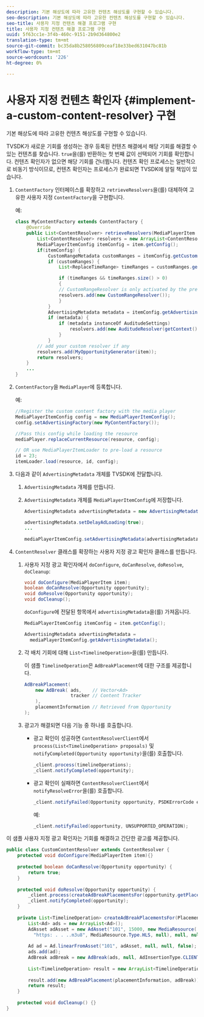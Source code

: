 ```yaml
---
description: 기본 해상도에 따라 고유한 컨텐츠 해상도를 구현할 수 있습니다.
seo-description: 기본 해상도에 따라 고유한 컨텐츠 해상도를 구현할 수 있습니다.
seo-title: 사용자 지정 컨텐츠 해결 프로그램 구현
title: 사용자 지정 컨텐츠 해결 프로그램 구현
uuid: 5f63cc1e-3f4b-460c-9151-2b9d364800e2
translation-type: tm+mt
source-git-commit: bc35da8b258056809ceaf18e33bed631047bc81b
workflow-type: tm+mt
source-wordcount: '226'
ht-degree: 0%

---
```



# 사용자 지정 컨텐츠 확인자 {#implement-a-custom-content-resolver} 구현

기본 해상도에 따라 고유한 컨텐츠 해상도를 구현할 수 있습니다.

TVSDK가 새로운 기회를 생성하는 경우 등록된 컨텐츠 해결에서 해당 기회를 해결할 수 있는 컨텐츠를 찾습니다. `true`을(를) 반환하는 첫 번째 값이 선택되어 기회를 확인합니다. 컨텐츠 확인자가 없으면 해당 기회를 건너뜁니다. 컨텐츠 확인 프로세스는 일반적으로 비동기 방식이므로, 컨텐츠 확인자는 프로세스가 완료되면 TVSDK에 알릴 책임이 있습니다.

1. `ContentFactory` 인터페이스를 확장하고 `retrieveResolvers`을(를) 대체하여 고유한 사용자 지정 `ContentFactory`을 구현합니다.

   예:

   ```java
   class MyContentFactory extends ContentFactory { 
       @Override 
       public List<ContentResolver> retrieveResolvers(MediaPlayerItem item) { 
           List<ContentResolver> resolvers = new ArrayList<ContentResolver>(); 
           MediaPlayerItemConfig itemConfig = item.getConfig(); 
           if(itemConfig) { 
               CustomRangeMetadata customRanges = itemConfig.getCustomRangeMetadata(); 
               if (customRanges) { 
                   List<ReplaceTimeRange> timeRanges = customRanges.getTimeRangeList(); 
   
                   if (timeRanges && timeRanges.size() > 0) 
                   { 
                   // CustomRangeResolver is only activated by the presence of CustomRanges in configuration 
                   resolvers.add(new CustomRangeResolver()); 
                   } 
               } 
               AdvertisingMetadata metadata = itemConfig.getAdvertisingMetadata(); 
               if (metadata) { 
                   if (metadata instanceOf AuditudeSettings)  
                       resolvers.add(new AuditudeResolver(getContext());    
                   } 
               } 
           // add your custom resolver if any 
           resolvers.add(MyOpportunityGenerator(item)); 
           return resolvers; 
       } 
       ... 
   } 
   ```

1. `ContentFactory`을 `MediaPlayer`에 등록합니다.

   예:

   ```java
   //Register the custom content factory with the media player 
   MediaPlayerItemConfig config = new MediaPlayerItemConfig(); 
   config.setAdvertisingFactory(new MyContentFactory()); 
   
   //Pass this config while loading the resource 
   mediaPlayer.replaceCurrentResource(resource, config); 
   
   // OR use MediaPlayerItemLoader to pre-load a resource 
   id = 23; 
   itemLoader.load(resource, id, config);
   ```

1. 다음과 같이 `AdvertisingMetadata` 개체를 TVSDK에 전달합니다.
   1. `AdvertisingMetadata` 개체를 만듭니다.
   1. `AdvertisingMetadata` 개체를 `MediaPlayerItemConfig`에 저장합니다.

      ```java
      AdvertisingMetadata advertisingMetadata = new AdvertisingMetadata(); 
      
      advertisingMetadata.setDelayAdLoading(true); 
      ... 
      
      mediaPlayerItemConfig.setAdvertisingMetadata(advertisingMetadata); 
      ```

1. `ContentResolver` 클래스를 확장하는 사용자 지정 광고 확인자 클래스를 만듭니다.
   1. 사용자 지정 광고 확인자에서 `doConfigure`, `doCanResolve`, `doResolve`, `doCleanup`:

      ```java
      void doConfigure(MediaPlayerItem item); 
      boolean doCanResolve(Opportunity opportunity); 
      void doResolve(Opportunity opportunity); 
      void doCleanup();
      ```

      `doConfigure`에 전달된 항목에서 `advertisingMetadata`을(를) 가져옵니다.

      ```java
      MediaPlayerItemConfig itemConfig = item.getConfig(); 
      
      AdvertisingMetadata advertisingMetadata =  
        mediaPlayerItemConfig.getAdvertisingMetadata(); 
      ```

   1. 각 배치 기회에 대해 `List<TimelineOperation>`을(를) 만듭니다.

      이 샘플 `TimelineOperation`은 `AdBreakPlacement`에 대한 구조를 제공합니다.

      ```java
      AdBreakPlacement( 
          new AdBreak( ads,    // Vector<Ad> 
                       tracker // Content Tracker 
          ), 
          placementInformation // Retrieved from Opportunity 
      ); 
      ```

   1. 광고가 해결되면 다음 기능 중 하나를 호출합니다.

      * 광고 확인이 성공하면 `ContentResolverClient`에서 `process(List<TimelineOperation> proposals)` 및 `notifyCompleted(Opportunity opportunity)`을(를) 호출합니다.

         ```java
         _client.process(timelineOperations); 
         _client.notifyCompleted(opportunity); 
         ```

      * 광고 확인이 실패하면 `ContentResolverClient`에서 `notifyResolveError`을(를) 호출합니다.

         ```java
         _client.notifyFailed(Opportunity opportunity, PSDKErrorCode error);
         ```

         예:

         ```java
         _client.notifyFailed(opportunity, UNSUPPORTED_OPERATION);
         ```

<!--<a id="example_463B718749504A978F0B887786844C39"></a>-->

이 샘플 사용자 지정 광고 확인자는 기회를 해결하고 간단한 광고를 제공합니다.

```java
public class CustomContentResolver extends ContentResolver { 
    protected void doConfigure(MediaPlayerItem item){} 
 
    protected boolean doCanResolve(Opportunity opportunity) {  
        return true;  
    } 
 
    protected void doResolve(Opportunity opportunity) { 
        _client.process(createAdBreakPlacementsFor(opportunity.getPlacement())); 
        _client.notifyCompleted(opportunity); 
    } 
 
    private List<TimelineOperation> createAdBreakPlacementsFor(Placement placementInformation) { 
        List<Ad> ads = new ArrayList<Ad>(); 
        AdAsset adAsset = new AdAsset("101", 15000, new MediaResource( 
          "https: . . ..m3u8", MediaResource.Type.HLS, null), null, null); 
 
        Ad ad = Ad.linearFromAsset("101", adAsset, null, null, false); 
        ads.add(ad); 
        AdBreak adBreak = new AdBreak(ads, null, AdInsertionType.CLIENT_INSERTED); 
 
        List<TimelineOperation> result = new ArrayList<TimelineOperation>(); 
 
        result.add(new AdBreakPlacement(placementInformation, adBreak)); 
        return result; 
    } 
 
    protected void doCleanup() {} 
} 
```

